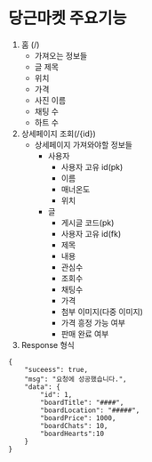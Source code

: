 # 당근마켓 주요기능

1. 홈 (/)
    - 가져오는 정보들
    - 글 제목
    - 위치
    - 가격
    - 사진 이름
    - 채팅 수
    - 하트 수 
2. 상세페이지 조회(/{id})
    - 상세페이지 가져와야할 정보들
        - 사용자
            - 사용자 고유 id(pk)
            -  이름
            -  매너온도
            -  위치
        - 글
            - 게시글 코드(pk)
            - 사용자 고유 id(fk)
            - 제목
            - 내용
            - 관심수
            - 조회수
            - 채팅수
            - 가격
            - 첨부 이미지(다중 이미지)
            - 가격 흥정 가능 여부
            - 판매 완료 여부
3. Response 형식
```
{
	"suceess": true,
	"msg": "요청에 성공했습니다.",
	"data": {
		"id": 1,
		"boardTitle": "####",
		"boardLocation": "#####",
		"boardPrice": 1000,
		"boardChats": 10,
		"boardHearts":10
	}
}
```
    